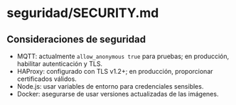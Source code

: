 # seguridad/SECURITY.md

## Consideraciones de seguridad

- MQTT: actualmente `allow_anonymous true` para pruebas; en producción, habilitar autenticación y TLS.
- HAProxy: configurado con TLS v1.2+; en producción, proporcionar certificados válidos.
- Node.js: usar variables de entorno para credenciales sensibles.
- Docker: asegurarse de usar versiones actualizadas de las imágenes.

